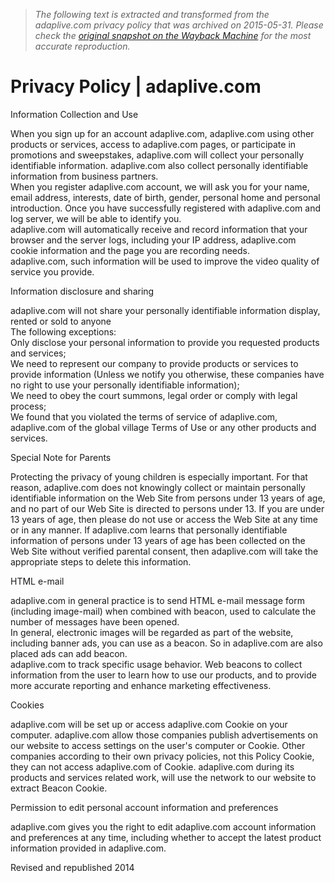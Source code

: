 > *The following text is extracted and transformed from the adaplive.com privacy policy that was archived on 2015-05-31. Please check the [original snapshot on the Wayback Machine](https://web.archive.org/web/20150531112604id_/http%3A//www.adaplive.com/policy.php) for the most accurate reproduction.*

# Privacy Policy | adaplive.com

Information Collection and Use 

When you sign up for an account adaplive.com, adaplive.com using other products or services, access to adaplive.com pages, or participate in promotions and sweepstakes, adaplive.com will collect your personally identifiable information. adaplive.com also collect personally identifiable information from business partners.   
When you register adaplive.com account, we will ask you for your name, email address, interests, date of birth, gender, personal home and personal introduction. Once you have successfully registered with adaplive.com and log server, we will be able to identify you.   
adaplive.com will automatically receive and record information that your browser and the server logs, including your IP address, adaplive.com cookie information and the page you are recording needs.   
adaplive.com, such information will be used to improve the video quality of service you provide.

Information disclosure and sharing 

adaplive.com will not share your personally identifiable information display, rented or sold to anyone  
The following exceptions:   
Only disclose your personal information to provide you requested products and services;   
We need to represent our company to provide products or services to provide information (Unless we notify you otherwise, these companies have no right to use your personally identifiable information);   
We need to obey the court summons, legal order or comply with legal process;   
We found that you violated the terms of service of adaplive.com, adaplive.com of the global village Terms of Use or any other products and services. 

Special Note for Parents

Protecting the privacy of young children is especially important. For that reason, adaplive.com does not knowingly collect or maintain personally identifiable information on the Web Site from persons under 13 years of age, and no part of our Web Site is directed to persons under 13. If you are under 13 years of age, then please do not use or access the Web Site at any time or in any manner. If adaplive.com learns that personally identifiable information of persons under 13 years of age has been collected on the Web Site without verified parental consent, then adaplive.com will take the appropriate steps to delete this information. 

HTML e-mail 

adaplive.com in general practice is to send HTML e-mail message form (including image-mail) when combined with beacon, used to calculate the number of messages have been opened.   
In general, electronic images will be regarded as part of the website, including banner ads, you can use as a beacon. So in adaplive.com are also placed ads can add beacon.   
adaplive.com to track specific usage behavior. Web beacons to collect information from the user to learn how to use our products, and to provide more accurate reporting and enhance marketing effectiveness.   


Cookies

adaplive.com will be set up or access adaplive.com Cookie on your computer. adaplive.com allow those companies publish advertisements on our website to access settings on the user's computer or Cookie. Other companies according to their own privacy policies, not this Policy Cookie, they can not access adaplive.com of Cookie. adaplive.com during its products and services related work, will use the network to our website to extract Beacon Cookie. 

Permission to edit personal account information and preferences 

adaplive.com gives you the right to edit adaplive.com account information and preferences at any time, including whether to accept the latest product information provided in adaplive.com.

Revised and republished 2014
